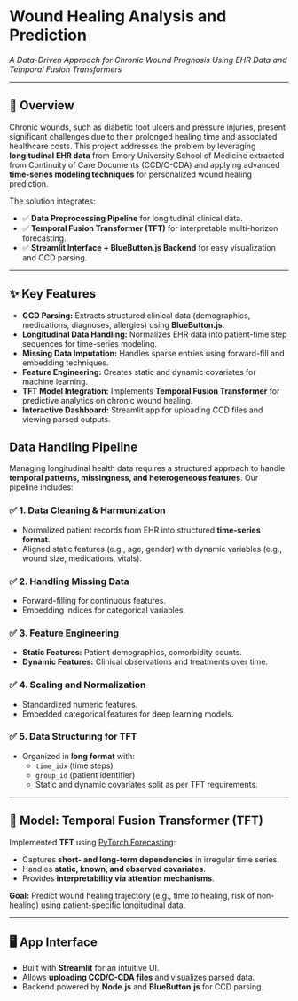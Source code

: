 # **Wound Healing Analysis and Prediction**  
*A Data-Driven Approach for Chronic Wound Prognosis Using EHR Data and Temporal Fusion Transformers*  

---

## 📌 **Overview**
Chronic wounds, such as diabetic foot ulcers and pressure injuries, present significant challenges due to their prolonged healing time and associated healthcare costs. This project addresses the problem by leveraging **longitudinal EHR data** from Emory University School of Medicine extracted from Continuity of Care Documents (CCD/C-CDA) and applying advanced **time-series modeling techniques** for personalized wound healing prediction.

The solution integrates:
- ✅ **Data Preprocessing Pipeline** for longitudinal clinical data.
- ✅ **Temporal Fusion Transformer (TFT)** for interpretable multi-horizon forecasting.
- ✅ **Streamlit Interface + BlueButton.js Backend** for easy visualization and CCD parsing.

---

## ✨ **Key Features**
- **CCD Parsing:** Extracts structured clinical data (demographics, medications, diagnoses, allergies) using **BlueButton.js**.
- **Longitudinal Data Handling:** Normalizes EHR data into patient-time step sequences for time-series modeling.
- **Missing Data Imputation:** Handles sparse entries using forward-fill and embedding techniques.
- **Feature Engineering:** Creates static and dynamic covariates for machine learning.
- **TFT Model Integration:** Implements **Temporal Fusion Transformer** for predictive analytics on chronic wound healing.
- **Interactive Dashboard:** Streamlit app for uploading CCD files and viewing parsed outputs.


## **Data Handling Pipeline**
Managing longitudinal health data requires a structured approach to handle **temporal patterns, missingness, and heterogeneous features**. Our pipeline includes:

### ✅ **1. Data Cleaning & Harmonization**
- Normalized patient records from EHR into structured **time-series format**.
- Aligned static features (e.g., age, gender) with dynamic variables (e.g., wound size, medications, vitals).

### ✅ **2. Handling Missing Data**
- Forward-filling for continuous features.
- Embedding indices for categorical variables.

### ✅ **3. Feature Engineering**
- **Static Features:** Patient demographics, comorbidity counts.
- **Dynamic Features:** Clinical observations and treatments over time.

### ✅ **4. Scaling and Normalization**
- Standardized numeric features.
- Embedded categorical features for deep learning models.

### ✅ **5. Data Structuring for TFT**
- Organized in **long format** with:
  - `time_idx` (time steps)
  - `group_id` (patient identifier)
  - Static and dynamic covariates split as per TFT requirements.

---

## 🤖 **Model: Temporal Fusion Transformer (TFT)**
Implemented **TFT** using [PyTorch Forecasting](https://pytorch-forecasting.readthedocs.io/en/stable/):
- Captures **short- and long-term dependencies** in irregular time series.
- Handles **static, known, and observed covariates**.
- Provides **interpretability via attention mechanisms**.

**Goal:** Predict wound healing trajectory (e.g., time to healing, risk of non-healing) using patient-specific longitudinal data.

---

## 🖥️ **App Interface**
- Built with **Streamlit** for an intuitive UI.
- Allows **uploading CCD/C-CDA files** and visualizes parsed data.
- Backend powered by **Node.js** and **BlueButton.js** for CCD parsing.
